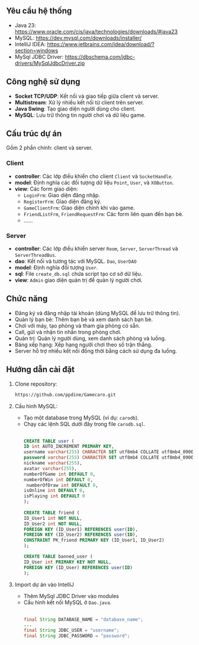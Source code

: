 ## Yêu cầu hệ thống
- Java 23: https://www.oracle.com/cis/java/technologies/downloads/#java23
- MySQL: https://dev.mysql.com/downloads/installer/
- IntelliJ IDEA: https://www.jetbrains.com/idea/download/?section=windows
- MySql JDBC Driver: https://dbschema.com/jdbc-drivers/MySqlJdbcDriver.zip

## Công nghệ sử dụng
- **Socket TCP/UDP**: Kết nối và giao tiếp giữa client và server.
- **Multistream**: Xử lý nhiều kết nối từ client trên server.
- **Java Swing**: Tạo giao diện người dùng cho client.
- **MySQL**: Lưu trữ thông tin người chơi và dữ liệu game.

## Cấu trúc dự án
Gồm 2 phần chính: client và server.
### Client
- **controller**: Các lớp điều khiển cho client `Client` và `SocketHandle`.
- **model**: Định nghĩa các đối tượng dữ liệu  `Point`, `User`, và `XOButton`.
- **view**: Các form giao diện:
  - `LoginFrm`: Giao diện đăng nhập.
  - `RegisterFrm`: Giao diện đăng ký.
  - `GameClientFrm`: Giao diện chính khi vào game.
  - `FriendListFrm`, `FriendRequestFrm`: Các form liên quan đến bạn bè.
  - ......

### Server
- **controller**: Các lớp điều khiển server `Room`, `Server`, `ServerThread` và `ServerThreadBus`.
- **dao**: Kết nối và tương tác với MySQL. `Dao`, `UserDAO`
- **model**: Định nghĩa đối tượng `User`.
- **sql**: File `create_db.sql` chứa script tạo cơ sở dữ liệu.
- **view**: `Admin` giao diện quản trị để quản lý người chơi.

## Chức năng
- Đăng ký và đăng nhập tài khoản (dùng MySQL để lưu trữ thông tin).
- Quản lý bạn bè: Thêm bạn bè và xem danh sách bạn bè.
- Chơi với máy, tạo phòng và tham gia phòng có sẵn.
- Call, gửi và nhận tin nhắn trong phòng chơi.
- Quản trị: Quản lý người dùng, xem danh sách phòng và luồng.
- Bảng xếp hạng: Xếp hạng người chơi theo số trận thắng.
- Server hỗ trợ nhiều kết nối đồng thời bằng cách sử dụng đa luồng.

## Hướng dẫn cài đặt
1. Clone repository:

    ```bash
    https://github.com/ppdine/Gamecaro.git
    ```

2. Cấu hình MySQL:
    - Tạo một database trong MySQL (ví dụ: `carodb`).
    - Chạy các lệnh SQL dưới đây trong file `carodb.sql`.<br><br>
      ```sql
      CREATE TABLE user (
      ID int AUTO_INCREMENT PRIMARY KEY,
      username varchar(255) CHARACTER SET utf8mb4 COLLATE utf8mb4_0900_as_cs UNIQUE,
      password varchar(255) CHARACTER SET utf8mb4 COLLATE utf8mb4_0900_as_cs,
      nickname varchar(255),
      avatar varchar(255),
      numberOfGame int DEFAULT 0,
      numberOfWin int DEFAULT 0,
       numberOfDraw int DEFAULT 0,
      isOnline int DEFAULT 0,
      isPlaying int DEFAULT 0
      );
  
      CREATE TABLE friend (
      ID_User1 int NOT NULL,
      ID_User2 int NOT NULL,
      FOREIGN KEY (ID_User1) REFERENCES user(ID),
      FOREIGN KEY (ID_User2) REFERENCES user(ID),
      CONSTRAINT PK_friend PRIMARY KEY (ID_User1, ID_User2)
      );

      CREATE TABLE banned_user (
      ID_User int PRIMARY KEY NOT NULL,
      FOREIGN KEY (ID_User) REFERENCES user(ID)
      );
3. Import dự án vào IntelliJ
    - Thêm MySql JDBC Driver vào modules
    - Cấu hình kết nối MySQL ở `Dao.java`. <br><br>
      ```java
      final String DATABASE_NAME = "database_name";
      ...
      final String JDBC_USER = "username";
      final String JDBC_PASSWORD = "password";
      
